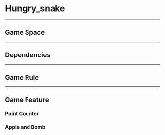 # Hungry_snake

---

## Game Space

---

## Dependencies

---

## Game Rule

---

## Game Feature
### Point Counter
### Apple and Bomb
